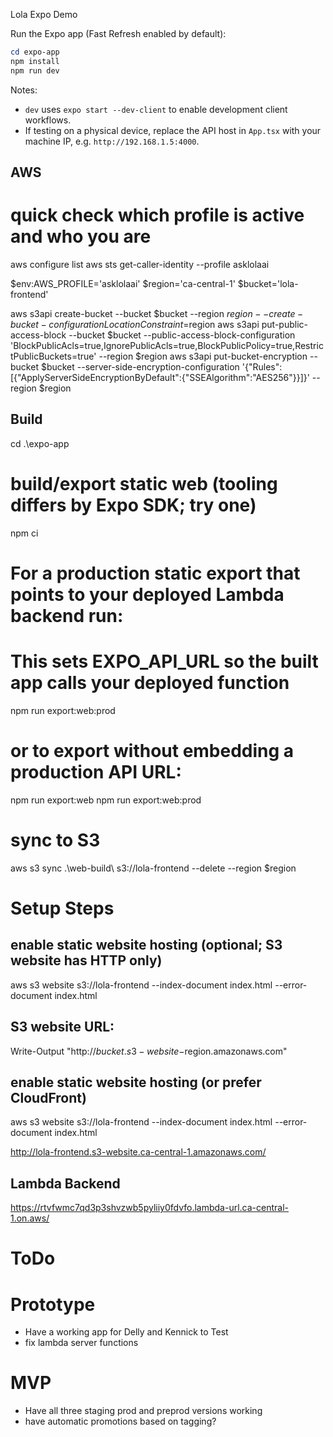 Lola Expo Demo

Run the Expo app (Fast Refresh enabled by default):

```powershell
cd expo-app
npm install
npm run dev
```

Notes:
- `dev` uses `expo start --dev-client` to enable development client workflows.
- If testing on a physical device, replace the API host in `App.tsx` with your machine IP, e.g. `http://192.168.1.5:4000`.

## AWS
# quick check which profile is active and who you are
aws configure list
aws sts get-caller-identity --profile asklolaai

$env:AWS_PROFILE='asklolaai'
$region='ca-central-1'
$bucket='lola-frontend'

aws s3api create-bucket --bucket $bucket --region $region --create-bucket-configuration LocationConstraint=$region
aws s3api put-public-access-block --bucket $bucket --public-access-block-configuration 'BlockPublicAcls=true,IgnorePublicAcls=true,BlockPublicPolicy=true,RestrictPublicBuckets=true' --region $region
aws s3api put-bucket-encryption --bucket $bucket --server-side-encryption-configuration '{"Rules":[{"ApplyServerSideEncryptionByDefault":{"SSEAlgorithm":"AES256"}}]}' --region $region

## Build
cd .\expo-app
# build/export static web (tooling differs by Expo SDK; try one)
npm ci

# For a production static export that points to your deployed Lambda backend run:
# This sets EXPO_API_URL so the built app calls your deployed function
npm run export:web:prod

# or to export without embedding a production API URL:
npm run export:web
npm run export:web:prod

# sync to S3
aws s3 sync .\web-build\ s3://lola-frontend --delete --region $region


# Setup Steps

## enable static website hosting (optional; S3 website has HTTP only)
aws s3 website s3://lola-frontend --index-document index.html --error-document index.html

## S3 website URL:
Write-Output "http://$bucket.s3-website-$region.amazonaws.com"

## enable static website hosting (or prefer CloudFront)
aws s3 website s3://lola-frontend --index-document index.html --error-document index.html

http://lola-frontend.s3-website.ca-central-1.amazonaws.com/


## Lambda Backend
https://rtvfwmc7qd3p3shvzwb5pyliiy0fdvfo.lambda-url.ca-central-1.on.aws/

# ToDo

# Prototype
- Have a working app for Delly and Kennick to Test
- fix lambda server functions

# MVP
- Have all three staging prod and preprod versions working
- have automatic promotions based on tagging? 
